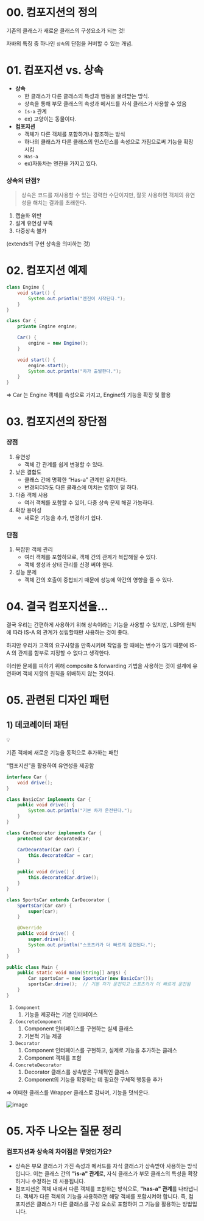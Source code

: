 # 00. 컴포지션의 정의

기존의 클래스가 새로운 클래스의 구성요소가 되는 것!

자바의 특징 중 하나인 `상속`의 단점을 커버할 수 있는 개념.

# 01. 컴포지션 vs. 상속

- **상속**
    - 한 클래스가 다른 클래스의 특성과 행동을 물려받는 방식.
    - 상속을 통해 부모 클래스의 속성과 메서드를 자식 클래스가 사용할 수 있음
    - `Is-a` 관계
    - ex) 고양이는 동물이다.
- **컴포지션**
    - 객체가 다른 객체를 포함하거나 참조하는 방식
    - 하나의 클래스가 다른 클래스의 인스턴스를 속성으로 가짐으로써 기능을 확장시킴
    - `Has-a`
    - ex)자동차는 엔진을 가지고 있다.

### 상속의 단점?

> 상속은 코드를 재사용할 수 있는 강력한 수단이지만, 잘못 사용하면 객체의 유연성을 해치는 결과를 초래한다.
> 

1. 캡슐화 위반
2. 설계 유연성 부족
3. 다중상속 불가

(extends의 구현 상속을 의미하는 것)

# 02. 컴포지션 예제

```java
class Engine {
    void start() {
        System.out.println("엔진이 시작된다.");
    }
}

class Car {
    private Engine engine;

    Car() {
        engine = new Engine();
    }

    void start() {
        engine.start();
        System.out.println("차가 출발한다.");
    }
}

```

⇒ Car 는 Engine 객체를 속성으로 가지고, Engine의 기능을 확장 및 활용

# 03. 컴포지션의 장단점

### 장점

1. 유연성
    - 객체 간 관계를 쉽게 변경할 수 있다.
2. 낮은 결합도
    - 클래스 간에 명확한 “Has-a” 관계만 유지한다.
    - 변경되더라도 다른 클래스에 미치는 영향이 덜 하다.
3. 다중 객체 사용
    - 여러 객체를 포함할 수 있어, 다중 상속 문제 해결 가능하다.
4. 확장 용이성
    - 새로운 기능을 추가, 변경하기 쉽다.

### 단점

1. 복잡한 객체 관리
    - 여러 객체를 포함하므로, 객체 간의 관계가 복잡해질 수 있다.
    - 객체 생성과 상태 관리를 신경 써야 한다.
2. 성능 문제
    - 객체 간의 호출이 중첩되기 때문에 성능에 약간의 영향을 줄 수 있다.

# 04. 결국 컴포지션을…

결국 우리는 간편하게 사용하기 위해 상속이라는 기능을 사용할 수 있지만, LSP의 원칙에 따라 IS-A 의 관계가 성립할때만 사용하는 것이 좋다.

하지만 우리가 고객의 요구사항을 만족시키며 작업을 할 때에는 변수가 많기 때문에 IS-A 의 관계를 함부로 지정할 수 없다고 생각한다.

이러한 문제를 피하기 위해 composite & forwarding 기법을 사용하는 것이 설계에 유연하며 객체 지향의 원칙을 위배하지 않는 것이다.

# 05. 관련된 디자인 패턴

## 1) 데코레이터 패턴

<aside>
💡

기존 객체에 새로운 기능을 동적으로 추가하는 패턴

“컴포지션”을 활용하여 유연성을 제공함

</aside>

```java
interface Car {
    void drive();
}

class BasicCar implements Car {
    public void drive() {
        System.out.println("기본 차가 운전된다.");
    }
}

class CarDecorator implements Car {
    protected Car decoratedCar;

    CarDecorator(Car car) {
        this.decoratedCar = car;
    }

    public void drive() {
        this.decoratedCar.drive();
    }
}

class SportsCar extends CarDecorator {
    SportsCar(Car car) {
        super(car);
    }

    @Override
    public void drive() {
        super.drive();
        System.out.println("스포츠카가 더 빠르게 운전된다.");
    }
}

public class Main {
    public static void main(String[] args) {
        Car sportsCar = new SportsCar(new BasicCar());
        sportsCar.drive();  // 기본 차가 운전되고 스포츠카가 더 빠르게 운전됨
    }
}

```

1. `Component`
    1. 기능을 제공하는 기본 인터페이스
2. `ConcreteComponent`
    1. Component 인터페이스를 구현하는 실제 클래스
    2. 기본적 기능 제공
3. `Decorator`
    1. Component 인터페이스를 구현하고, 실제로 기능을 추가하는 클래스
    2. Component 객체를 포함
4. `ConcreteDecorator`
    1. Decorator 클래스를 상속받은 구체적인 클래스
    2. Component의 기능을 확장하는 데 필요한 구체적 행동을 추가

⇒ 어떠한 클래스를 Wrapper 클래스로 감싸며, 기능을 덧씌운다.

![image](https://github.com/user-attachments/assets/d6fd8ba2-2a0c-4737-bc92-6e5eb29c68ea)


# 05. 자주 나오는 질문 정리

### 컴포지션과 상속의 차이점은 무엇인가요?

- 상속은 부모 클래스가 가진 속성과 메서드를 자식 클래스가 상속받아 사용하는 방식입니다. 이는 클래스 간의 **"is-a" 관계**로, 자식 클래스가 부모 클래스의 특성을 확장하거나 수정하는 데 사용됩니다.
- 컴포지션은 객체 내에서 다른 객체를 포함하는 방식으로, **"has-a" 관계**를 나타냅니다. 객체가 다른 객체의 기능을 사용하려면 해당 객체를 포함시켜야 합니다. 즉, 컴포지션은 클래스가 다른 클래스를 구성 요소로 포함하여 그 기능을 활용하는 방법입니다.
